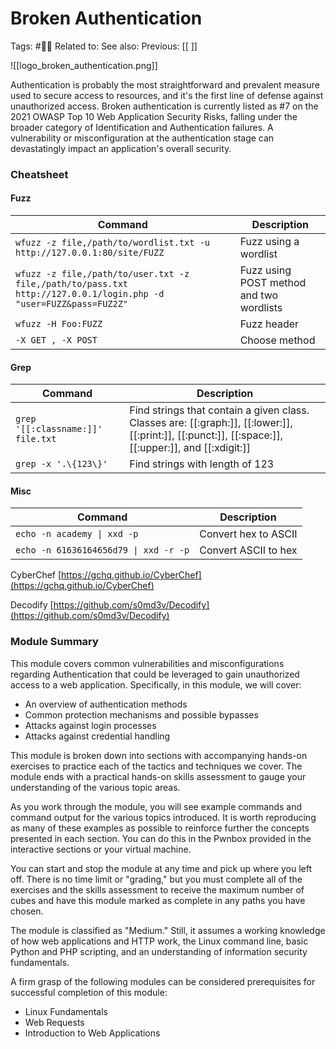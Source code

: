 # Broken Authentication

Tags: #🧑‍🎓
Related to:
See also:
Previous: [[ ]]

![[logo_broken_authentication.png]]

Authentication is probably the most straightforward and prevalent measure used to secure access to resources, and it's the first line of defense against unauthorized access. Broken authentication is currently listed as #7 on the 2021 OWASP Top 10 Web Application Security Risks, falling under the broader category of Identification and Authentication failures. A vulnerability or misconfiguration at the authentication stage can devastatingly impact an application's overall security.

### Cheatsheet

#### Fuzz

| **Command**   | **Description**   |
| --------------|-------------------|
| `wfuzz -z file,/path/to/wordlist.txt -u http://127.0.0.1:80/site/FUZZ` | Fuzz using a wordlist                   |
| `wfuzz -z file,/path/to/user.txt -z file,/path/to/pass.txt http://127.0.0.1/login.php -d "user=FUZZ&pass=FUZ2Z"` | Fuzz using POST method and two wordlists |
| `wfuzz -H Foo:FUZZ`                                          | Fuzz header                             |
| `-X GET , -X POST`                                           | Choose method                           |

#### Grep

| **Command**   | **Description**   |
| --------------|-------------------|
| `grep '[[:classname:]]' file.txt` | Find strings that contain a given class. Classes are: [[:graph:]], [[:lower:]], [[:print:]], [[:punct:]], [[:space:]], [[:upper:]], and [[:xdigit:]] |
| `grep -x '.\{123\}'`              | Find strings with length of 123   |

#### Misc

| **Command**   | **Description**   |
| --------------|-------------------|
| `echo -n academy \| xxd -p` | Convert hex to ASCII |
| `echo -n 61636164656d79 \| xxd -r -p` | Convert ASCII to hex |

CyberChef [https://gchq.github.io/CyberChef](https://gchq.github.io/CyberChef)

Decodify [https://github.com/s0md3v/Decodify](https://github.com/s0md3v/Decodify)

### Module Summary

This module covers common vulnerabilities and misconfigurations regarding Authentication that could be leveraged to gain unauthorized access to a web application. Specifically, in this module, we will cover:

-   An overview of authentication methods
-   Common protection mechanisms and possible bypasses
-   Attacks against login processes
-   Attacks against credential handling

This module is broken down into sections with accompanying hands-on exercises to practice each of the tactics and techniques we cover. The module ends with a practical hands-on skills assessment to gauge your understanding of the various topic areas.

As you work through the module, you will see example commands and command output for the various topics introduced. It is worth reproducing as many of these examples as possible to reinforce further the concepts presented in each section. You can do this in the Pwnbox provided in the interactive sections or your virtual machine.

You can start and stop the module at any time and pick up where you left off. There is no time limit or "grading," but you must complete all of the exercises and the skills assessment to receive the maximum number of cubes and have this module marked as complete in any paths you have chosen.

The module is classified as "Medium." Still, it assumes a working knowledge of how web applications and HTTP work, the Linux command line, basic Python and PHP scripting, and an understanding of information security fundamentals.

A firm grasp of the following modules can be considered prerequisites for successful completion of this module:

-   Linux Fundamentals
-   Web Requests
-   Introduction to Web Applications
